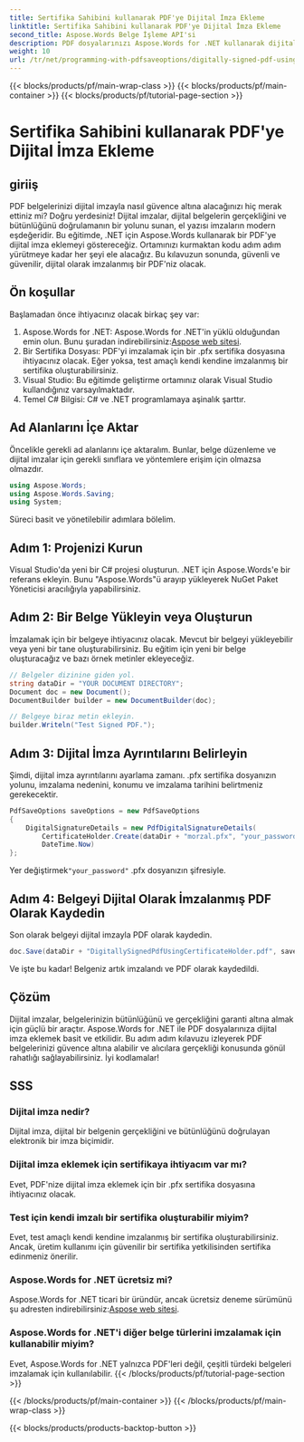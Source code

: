 ```yaml
---
title: Sertifika Sahibini kullanarak PDF'ye Dijital İmza Ekleme
linktitle: Sertifika Sahibini kullanarak PDF'ye Dijital İmza Ekleme
second_title: Aspose.Words Belge İşleme API'si
description: PDF dosyalarınızı Aspose.Words for .NET kullanarak dijital imzayla güvenceye alın. PDF'lerinize zahmetsizce dijital imza eklemek için bu adım adım kılavuzu izleyin.
weight: 10
url: /tr/net/programming-with-pdfsaveoptions/digitally-signed-pdf-using-certificate-holder/
---
```


{{< blocks/products/pf/main-wrap-class >}}
{{< blocks/products/pf/main-container >}}
{{< blocks/products/pf/tutorial-page-section >}}

# Sertifika Sahibini kullanarak PDF'ye Dijital İmza Ekleme

## giriiş

PDF belgelerinizi dijital imzayla nasıl güvence altına alacağınızı hiç merak ettiniz mi? Doğru yerdesiniz! Dijital imzalar, dijital belgelerin gerçekliğini ve bütünlüğünü doğrulamanın bir yolunu sunan, el yazısı imzaların modern eşdeğeridir. Bu eğitimde, .NET için Aspose.Words kullanarak bir PDF'ye dijital imza eklemeyi göstereceğiz. Ortamınızı kurmaktan kodu adım adım yürütmeye kadar her şeyi ele alacağız. Bu kılavuzun sonunda, güvenli ve güvenilir, dijital olarak imzalanmış bir PDF'niz olacak.

## Ön koşullar

Başlamadan önce ihtiyacınız olacak birkaç şey var:

1.  Aspose.Words for .NET: Aspose.Words for .NET'in yüklü olduğundan emin olun. Bunu şuradan indirebilirsiniz:[Aspose web sitesi](https://releases.aspose.com/words/net/).
2. Bir Sertifika Dosyası: PDF'yi imzalamak için bir .pfx sertifika dosyasına ihtiyacınız olacak. Eğer yoksa, test amaçlı kendi kendine imzalanmış bir sertifika oluşturabilirsiniz.
3. Visual Studio: Bu eğitimde geliştirme ortamınız olarak Visual Studio kullandığınız varsayılmaktadır.
4. Temel C# Bilgisi: C# ve .NET programlamaya aşinalık şarttır.

## Ad Alanlarını İçe Aktar

Öncelikle gerekli ad alanlarını içe aktaralım. Bunlar, belge düzenleme ve dijital imzalar için gerekli sınıflara ve yöntemlere erişim için olmazsa olmazdır.

```csharp
using Aspose.Words;
using Aspose.Words.Saving;
using System;
```

Süreci basit ve yönetilebilir adımlara bölelim.

## Adım 1: Projenizi Kurun

Visual Studio'da yeni bir C# projesi oluşturun. .NET için Aspose.Words'e bir referans ekleyin. Bunu "Aspose.Words"ü arayıp yükleyerek NuGet Paket Yöneticisi aracılığıyla yapabilirsiniz.

## Adım 2: Bir Belge Yükleyin veya Oluşturun

İmzalamak için bir belgeye ihtiyacınız olacak. Mevcut bir belgeyi yükleyebilir veya yeni bir tane oluşturabilirsiniz. Bu eğitim için yeni bir belge oluşturacağız ve bazı örnek metinler ekleyeceğiz.

```csharp
// Belgeler dizinine giden yol.
string dataDir = "YOUR DOCUMENT DIRECTORY";
Document doc = new Document();
DocumentBuilder builder = new DocumentBuilder(doc);

// Belgeye biraz metin ekleyin.
builder.Writeln("Test Signed PDF.");
```

## Adım 3: Dijital İmza Ayrıntılarını Belirleyin

Şimdi, dijital imza ayrıntılarını ayarlama zamanı. .pfx sertifika dosyanızın yolunu, imzalama nedenini, konumu ve imzalama tarihini belirtmeniz gerekecektir.

```csharp
PdfSaveOptions saveOptions = new PdfSaveOptions
{
    DigitalSignatureDetails = new PdfDigitalSignatureDetails(
        CertificateHolder.Create(dataDir + "morzal.pfx", "your_password"), "reason", "location",
        DateTime.Now)
};
```

 Yer değiştirmek`"your_password"` .pfx dosyanızın şifresiyle.

## Adım 4: Belgeyi Dijital Olarak İmzalanmış PDF Olarak Kaydedin

Son olarak belgeyi dijital imzayla PDF olarak kaydedin.

```csharp
doc.Save(dataDir + "DigitallySignedPdfUsingCertificateHolder.pdf", saveOptions);
```

Ve işte bu kadar! Belgeniz artık imzalandı ve PDF olarak kaydedildi.

## Çözüm

Dijital imzalar, belgelerinizin bütünlüğünü ve gerçekliğini garanti altına almak için güçlü bir araçtır. Aspose.Words for .NET ile PDF dosyalarınıza dijital imza eklemek basit ve etkilidir. Bu adım adım kılavuzu izleyerek PDF belgelerinizi güvence altına alabilir ve alıcılara gerçekliği konusunda gönül rahatlığı sağlayabilirsiniz. İyi kodlamalar!

## SSS

### Dijital imza nedir?
Dijital imza, dijital bir belgenin gerçekliğini ve bütünlüğünü doğrulayan elektronik bir imza biçimidir.

### Dijital imza eklemek için sertifikaya ihtiyacım var mı?
Evet, PDF'nize dijital imza eklemek için bir .pfx sertifika dosyasına ihtiyacınız olacak.

### Test için kendi imzalı bir sertifika oluşturabilir miyim?
Evet, test amaçlı kendi kendine imzalanmış bir sertifika oluşturabilirsiniz. Ancak, üretim kullanımı için güvenilir bir sertifika yetkilisinden sertifika edinmeniz önerilir.

### Aspose.Words for .NET ücretsiz mi?
 Aspose.Words for .NET ticari bir üründür, ancak ücretsiz deneme sürümünü şu adresten indirebilirsiniz:[Aspose web sitesi](https://releases.aspose.com/).

### Aspose.Words for .NET'i diğer belge türlerini imzalamak için kullanabilir miyim?
Evet, Aspose.Words for .NET yalnızca PDF'leri değil, çeşitli türdeki belgeleri imzalamak için kullanılabilir.
{{< /blocks/products/pf/tutorial-page-section >}}

{{< /blocks/products/pf/main-container >}}
{{< /blocks/products/pf/main-wrap-class >}}

{{< blocks/products/products-backtop-button >}}
